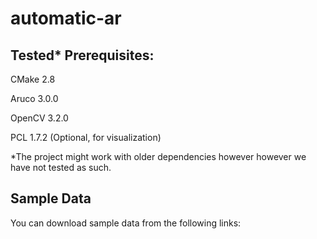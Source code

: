 # automatic-ar

## Tested* Prerequisites:

CMake 2.8

Aruco 3.0.0

OpenCV 3.2.0

PCL 1.7.2 (Optional, for visualization)

*The project might work with older dependencies however however we have not tested as such.

## Sample Data
You can download sample data from the following links:


